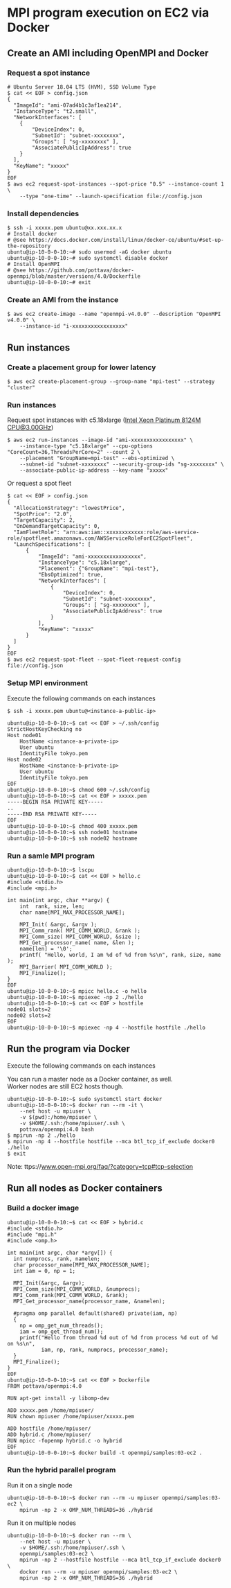 # MPI program execution on EC2 via Docker

## Create an AMI including OpenMPI and Docker

### Request a spot instance

```
# Ubuntu Server 18.04 LTS (HVM), SSD Volume Type
$ cat << EOF > config.json
{
  "ImageId": "ami-07ad4b1c3af1ea214",
  "InstanceType": "t2.small",
  "NetworkInterfaces": [
    {
        "DeviceIndex": 0,
        "SubnetId": "subnet-xxxxxxxx",
        "Groups": [ "sg-xxxxxxxx" ],
        "AssociatePublicIpAddress": true
    }
  ],
  "KeyName": "xxxxx"
}
EOF
$ aws ec2 request-spot-instances --spot-price "0.5" --instance-count 1 \
    --type "one-time" --launch-specification file://config.json
```

### Install dependencies

```
$ ssh -i xxxxx.pem ubuntu@xx.xxx.xx.x
# Install docker
# @see https://docs.docker.com/install/linux/docker-ce/ubuntu/#set-up-the-repository
ubuntu@ip-10-0-0-10:~# sudo usermod -aG docker ubuntu
ubuntu@ip-10-0-0-10:~# sudo systemctl disable docker
# Install OpenMPI
# @see https://github.com/pottava/docker-openmpi/blob/master/versions/4.0/Dockerfile
ubuntu@ip-10-0-0-10:~# exit
```

### Create an AMI from the instance

```
$ aws ec2 create-image --name "openmpi-v4.0.0" --description "OpenMPI v4.0.0" \
    --instance-id "i-xxxxxxxxxxxxxxxxx"
```

## Run instances

### Create a placement group for lower latency

```
$ aws ec2 create-placement-group --group-name "mpi-test" --strategy "cluster"
```

### Run instances

Request spot instances with c5.18xlarge ([Intel Xeon Platinum 8124M CPU@3.00GHz](https://en.wikichip.org/wiki/intel/xeon_platinum/8124m))

```
$ aws ec2 run-instances --image-id "ami-xxxxxxxxxxxxxxxxx" \
    --instance-type "c5.18xlarge" --cpu-options "CoreCount=36,ThreadsPerCore=2" --count 2 \
    --placement "GroupName=mpi-test" --ebs-optimized \
    --subnet-id "subnet-xxxxxxxx" --security-group-ids "sg-xxxxxxxx" \
    --associate-public-ip-address --key-name "xxxxx"
```

Or request a spot fleet

```
$ cat << EOF > config.json
{
  "AllocationStrategy": "lowestPrice",
  "SpotPrice": "2.0",
  "TargetCapacity": 2,
  "OnDemandTargetCapacity": 0,
  "IamFleetRole": "arn:aws:iam::xxxxxxxxxxxx:role/aws-service-role/spotfleet.amazonaws.com/AWSServiceRoleForEC2SpotFleet",
  "LaunchSpecifications": [
      {
          "ImageId": "ami-xxxxxxxxxxxxxxxxx",
          "InstanceType": "c5.18xlarge",
          "Placement": {"GroupName": "mpi-test"},
          "EbsOptimized": true,
          "NetworkInterfaces": [
              {
                  "DeviceIndex": 0,
                  "SubnetId": "subnet-xxxxxxxx",
                  "Groups": [ "sg-xxxxxxxx" ],
                  "AssociatePublicIpAddress": true
              }
          ],
          "KeyName": "xxxxx"
      } 
  ]
}
EOF
$ aws ec2 request-spot-fleet --spot-fleet-request-config file://config.json
```

### Setup MPI environment

Execute the following commands on each instances

```
$ ssh -i xxxxx.pem ubuntu@<instance-a-public-ip>

ubuntu@ip-10-0-0-10:~$ cat << EOF > ~/.ssh/config
StrictHostKeyChecking no
Host node01
    HostName <instance-a-private-ip>
    User ubuntu
    IdentityFile tokyo.pem
Host node02
    HostName <instance-b-private-ip>
    User ubuntu
    IdentityFile tokyo.pem
EOF
ubuntu@ip-10-0-0-10:~$ chmod 600 ~/.ssh/config
ubuntu@ip-10-0-0-10:~$ cat << EOF > xxxxx.pem
-----BEGIN RSA PRIVATE KEY-----
..
-----END RSA PRIVATE KEY-----
EOF
ubuntu@ip-10-0-0-10:~$ chmod 400 xxxxx.pem
ubuntu@ip-10-0-0-10:~$ ssh node01 hostname
ubuntu@ip-10-0-0-10:~$ ssh node02 hostname
```

### Run a samle MPI program

```
ubuntu@ip-10-0-0-10:~$ lscpu
ubuntu@ip-10-0-0-10:~$ cat << EOF > hello.c
#include <stdio.h>
#include <mpi.h>

int main(int argc, char **argv) {
    int  rank, size, len;
    char name[MPI_MAX_PROCESSOR_NAME];

    MPI_Init( &argc, &argv );
    MPI_Comm_rank( MPI_COMM_WORLD, &rank );
    MPI_Comm_size( MPI_COMM_WORLD, &size );
    MPI_Get_processor_name( name, &len );
    name[len] = '\0';
    printf( "Hello, world, I am %d of %d from %s\n", rank, size, name );
    MPI_Barrier( MPI_COMM_WORLD );
    MPI_Finalize();
}
EOF
ubuntu@ip-10-0-0-10:~$ mpicc hello.c -o hello
ubuntu@ip-10-0-0-10:~$ mpiexec -np 2 ./hello
ubuntu@ip-10-0-0-10:~$ cat << EOF > hostfile
node01 slots=2
node02 slots=2
EOF
ubuntu@ip-10-0-0-10:~$ mpiexec -np 4 --hostfile hostfile ./hello
```

## Run the program via Docker

Execute the following commands on each instances

You can run a master node as a Docker container, as well.  
Worker nodes are still EC2 hosts though.

```
ubuntu@ip-10-0-0-10:~$ sudo systemctl start docker
ubuntu@ip-10-0-0-10:~$ docker run --rm -it \
    --net host -u mpiuser \
    -v $(pwd):/home/mpiuser \
    -v $HOME/.ssh:/home/mpiuser/.ssh \
    pottava/openmpi:4.0 bash
$ mpirun -np 2 ./hello
$ mpirun -np 4 --hostfile hostfile --mca btl_tcp_if_exclude docker0 ./hello
$ exit
```

Note: ttps://www.open-mpi.org/faq/?category=tcp#tcp-selection

## Run all nodes as Docker containers

### Build a docker image

```
ubuntu@ip-10-0-0-10:~$ cat << EOF > hybrid.c
#include <stdio.h>
#include "mpi.h"
#include <omp.h>

int main(int argc, char *argv[]) {
  int numprocs, rank, namelen;
  char processor_name[MPI_MAX_PROCESSOR_NAME];
  int iam = 0, np = 1;

  MPI_Init(&argc, &argv);
  MPI_Comm_size(MPI_COMM_WORLD, &numprocs);
  MPI_Comm_rank(MPI_COMM_WORLD, &rank);
  MPI_Get_processor_name(processor_name, &namelen);

  #pragma omp parallel default(shared) private(iam, np)
  {
    np = omp_get_num_threads();
    iam = omp_get_thread_num();
    printf("Hello from thread %d out of %d from process %d out of %d on %s\n",
           iam, np, rank, numprocs, processor_name);
  }
  MPI_Finalize();
}
EOF
ubuntu@ip-10-0-0-10:~$ cat << EOF > Dockerfile
FROM pottava/openmpi:4.0

RUN apt-get install -y libomp-dev

ADD xxxxx.pem /home/mpiuser/
RUN chown mpiuser /home/mpiuser/xxxxx.pem

ADD hostfile /home/mpiuser/
ADD hybrid.c /home/mpiuser/
RUN mpicc -fopenmp hybrid.c -o hybrid
EOF
ubuntu@ip-10-0-0-10:~$ docker build -t openmpi/samples:03-ec2 .
```

### Run the hybrid parallel program

Run it on a single node

```
ubuntu@ip-10-0-0-10:~$ docker run --rm -u mpiuser openmpi/samples:03-ec2 \
    mpirun -np 2 -x OMP_NUM_THREADS=36 ./hybrid
```

Run it on multiple nodes

```
ubuntu@ip-10-0-0-10:~$ docker run --rm \
    --net host -u mpiuser \
    -v $HOME/.ssh:/home/mpiuser/.ssh \
    openmpi/samples:03-ec2 \
    mpirun -np 2 --hostfile hostfile --mca btl_tcp_if_exclude docker0 \
    docker run --rm -u mpiuser openmpi/samples:03-ec2 \
    mpirun -np 2 -x OMP_NUM_THREADS=36 ./hybrid
```
